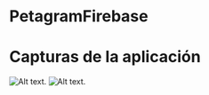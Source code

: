# PetagramFirebase

# Capturas de la aplicación

![Alt text](http://i.imgur.com/JQCPvaO.png "Captura 1"). ![Alt text](http://i.imgur.com/UKVR40z.png "Captura 2"). 


